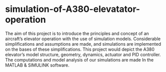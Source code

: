 # simulation-of-A380-elevatator-operation
The aim of this project is to introduce the principles and concept of an aircraft’s elevator operation with the use of simulation models. Considerable simplifications and assumptions are made, and simulations are implemented on the bases of these simplifications. This project would depict the A380 elevator’s model structure, geometry, dynamics, actuator and PID controller. The computations and model analysis of our simulations are made In the MATLAB &amp; SIMULINK software.
